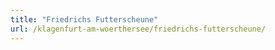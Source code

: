 ```yaml
---
title: "Friedrichs Futterscheune"
url: /klagenfurt-am-woerthersee/friedrichs-futterscheune/
---
```

